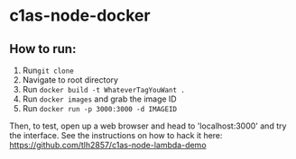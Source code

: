 # c1as-node-docker

## How to run: 

1. Run`git clone`
2. Navigate to root directory
3. Run `docker build -t WhateverTagYouWant .`
4. Run `docker images` and grab the image ID 
5. Run `docker run -p 3000:3000 -d IMAGEID`

Then, to test, open up a web browser and head to 'localhost:3000' and try the interface. See the instructions on how to hack it here: https://github.com/tlh2857/c1as-node-lambda-demo
